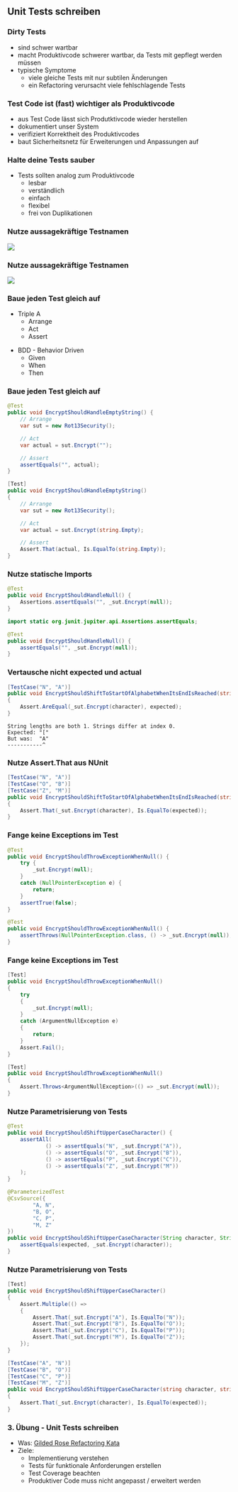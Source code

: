 <!--s-->
## Unit Tests schreiben

<!--v-->
### Dirty Tests

* sind schwer wartbar <!-- .element: class="fragment" -->
* macht Produktivcode schwerer wartbar, da Tests mit gepflegt werden müssen <!-- .element: class="fragment" -->
* typische Symptome <!-- .element: class="fragment" -->
  * viele gleiche Tests mit nur subtilen Änderungen <!-- .element: class="fragment" -->
  * ein Refactoring verursacht viele fehlschlagende Tests <!-- .element: class="fragment" -->

<!--v-->
### Test Code ist (fast) wichtiger als Produktivcode

* aus Test Code lässt sich Produtktivcode wieder herstellen <!-- .element: class="fragment" -->
* dokumentiert unser System <!-- .element: class="fragment" -->
* verifiziert Korrektheit des Produktivcodes <!-- .element: class="fragment" -->
* baut Sicherheitsnetz für Erweiterungen und Anpassungen auf <!-- .element: class="fragment" -->

<!--v-->
### Halte deine Tests sauber

* Tests sollten analog zum Produktivcode <!-- .element: class="fragment" -->
  * lesbar 
  * verständlich 
  * einfach 
  * flexibel 
  * frei von Duplikationen 

<!--v-->
### Nutze aussagekräftige Testnamen
![](img/jenkins.png)

<!--v-->
### Nutze aussagekräftige Testnamen
![](img/AzureDevOpsPipeline.png)

<!--v-->
### Baue jeden Test gleich auf

<div id="left" class="fragment">

* Triple A
  * Arrange
  * Act
  * Assert
</div>

<div id="right" class="fragment">

* BDD - Behavior Driven
  * Given
  * When
  * Then
</div>


<!--v-->
### Baue jeden Test gleich auf
```java
@Test
public void EncryptShouldHandleEmptyString() {
    // Arrange
    var sut = new Rot13Security();

    // Act
    var actual = sut.Encrypt("");

    // Assert
    assertEquals("", actual);
}
```

```csharp
[Test]
public void EncryptShouldHandleEmptyString()
{
    // Arrange
    var sut = new Rot13Security();

    // Act
    var actual = sut.Encrypt(string.Empty);

    // Assert
    Assert.That(actual, Is.EqualTo(string.Empty));
}
```

<!--v-->
### Nutze statische Imports

```java
@Test
public void EncryptShouldHandleNull() {
    Assertions.assertEquals("", _sut.Encrypt(null));
}
```
<!-- .element: class="fragment" -->

```java
import static org.junit.jupiter.api.Assertions.assertEquals;

@Test
public void EncryptShouldHandleNull() {
    assertEquals("", _sut.Encrypt(null));
}
```
<!-- .element: class="fragment" -->

<!--v-->
### Vertausche nicht expected und actual
```csharp
[TestCase("N", "A")]
public void EncryptShouldShiftToStartOfAlphabetWhenItsEndIsReached(string character, string expected)
{
    Assert.AreEqual(_sut.Encrypt(character), expected);
}
```
<!-- .element: class="fragment" -->

```
String lengths are both 1. Strings differ at index 0.
Expected: "["
But was:  "A"
-----------^
```
<!-- .element: class="fragment" -->

<!--v-->
### Nutze Assert.That aus NUnit

```csharp
[TestCase("N", "A")]
[TestCase("O", "B")]
[TestCase("Z", "M")]
public void EncryptShouldShiftToStartOfAlphabetWhenItsEndIsReached(string character, string expected)
{
    Assert.That(_sut.Encrypt(character), Is.EqualTo(expected));
}
```
<!-- .element: class="fragment" -->


<!--v-->
### Fange keine Exceptions im Test

```java
@Test
public void EncryptShouldThrowExceptionWhenNull() {
    try {
        _sut.Encrypt(null);
    }
    catch (NullPointerException e) {
        return;
    }
    assertTrue(false);
}
```
<!-- .element: class="fragment" -->

```java
@Test
public void EncryptShouldThrowExceptionWhenNull() {
    assertThrows(NullPointerException.class, () -> _sut.Encrypt(null));
}
```
<!-- .element: class="fragment" -->

<!--v-->
### Fange keine Exceptions im Test

```csharp
[Test]
public void EncryptShouldThrowExceptionWhenNull()
{
    try
    {
        _sut.Encrypt(null);
    }
    catch (ArgumentNullException e)
    {
        return;
    }
    Assert.Fail();
}
```
<!-- .element: class="fragment" -->

```csharp
[Test]
public void EncryptShouldThrowExceptionWhenNull()
{
    Assert.Throws<ArgumentNullException>(() => _sut.Encrypt(null));
}
```
<!-- .element: class="fragment" -->

<!--v-->
### Nutze Parametrisierung von Tests

```java
@Test
public void EncryptShouldShiftUpperCaseCharacter() {
    assertAll(
            () -> assertEquals("N", _sut.Encrypt("A")),
            () -> assertEquals("O", _sut.Encrypt("B")),
            () -> assertEquals("P", _sut.Encrypt("C")),
            () -> assertEquals("Z", _sut.Encrypt("M"))
    );
}
```
<!-- .element: class="fragment" -->

```java
@ParameterizedTest
@CsvSource({
        "A, N",
        "B, O",
        "C, P",
        "M, Z"
})
public void EncryptShouldShiftUpperCaseCharacter(String character, String expected) {
    assertEquals(expected, _sut.Encrypt(character));
}
```
<!-- .element: class="fragment" -->

<!--v-->
### Nutze Parametrisierung von Tests

```csharp
[Test]
public void EncryptShouldShiftUpperCaseCharacter()
{
    Assert.Multiple(() =>
    {
        Assert.That(_sut.Encrypt("A"), Is.EqualTo("N"));
        Assert.That(_sut.Encrypt("B"), Is.EqualTo("O"));
        Assert.That(_sut.Encrypt("C"), Is.EqualTo("P"));
        Assert.That(_sut.Encrypt("M"), Is.EqualTo("Z"));
    });
}
```
<!-- .element: class="fragment" -->

```csharp
[TestCase("A", "N")]
[TestCase("B", "O")]
[TestCase("C", "P")]
[TestCase("M", "Z")]
public void EncryptShouldShiftUpperCaseCharacter(string character, string expected)
{
    Assert.That(_sut.Encrypt(character), Is.EqualTo(expected));
}
```
<!-- .element: class="fragment" -->

<!--v-->
### 3. Übung - Unit Tests schreiben
<!-- .slide: data-background="img/practice.svg" data-background-size="40%" -->

* Was: [Gilded Rose Refactoring Kata](https://github.com/emilybache/GildedRose-Refactoring-Kata)
* Ziele:
  * Implementierung verstehen
  * Tests für funktionale Anforderungen erstellen
  * Test Coverage beachten
  * Produktiver Code muss nicht angepasst / erweitert werden
